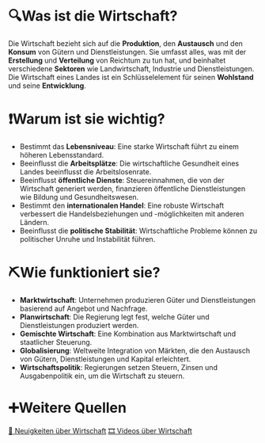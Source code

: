 # 🔍Was ist die Wirtschaft?
Die Wirtschaft bezieht sich auf die **Produktion**, den **Austausch** und den **Konsum** von Gütern und Dienstleistungen. Sie umfasst alles, was mit der **Erstellung** und **Verteilung** von Reichtum zu tun hat, und beinhaltet verschiedene **Sektoren** wie Landwirtschaft, Industrie und Dienstleistungen. Die Wirtschaft eines Landes ist ein Schlüsselelement für seinen **Wohlstand** und seine **Entwicklung**.

# ❗Warum ist sie wichtig?
- Bestimmt das **Lebensniveau**: Eine starke Wirtschaft führt zu einem höheren Lebensstandard.
- Beeinflusst die **Arbeitsplätze**: Die wirtschaftliche Gesundheit eines Landes beeinflusst die Arbeitslosenrate.
- Beeinflusst **öffentliche Dienste**: Steuereinnahmen, die von der Wirtschaft generiert werden, finanzieren öffentliche Dienstleistungen wie Bildung und Gesundheitswesen.
- Bestimmt den **internationalen Handel**: Eine robuste Wirtschaft verbessert die Handelsbeziehungen und -möglichkeiten mit anderen Ländern.
- Beeinflusst die **politische Stabilität**: Wirtschaftliche Probleme können zu politischer Unruhe und Instabilität führen.

# ⛏Wie funktioniert sie?
- **Marktwirtschaft**: Unternehmen produzieren Güter und Dienstleistungen basierend auf Angebot und Nachfrage.
- **Planwirtschaft**: Die Regierung legt fest, welche Güter und Dienstleistungen produziert werden.
- **Gemischte Wirtschaft**: Eine Kombination aus Marktwirtschaft und staatlicher Steuerung.
- **Globalisierung**: Weltweite Integration von Märkten, die den Austausch von Gütern, Dienstleistungen und Kapital erleichtert.
- **Wirtschaftspolitik**: Regierungen setzen Steuern, Zinsen und Ausgabenpolitik ein, um die Wirtschaft zu steuern.

# ➕Weitere Quellen
[📄 Neuigkeiten über Wirtschaft](https://www.google.com/search?q=Wirtschaft+news&tbm=nws)
[🎞 Videos über Wirtschaft](https://www.google.com/search?q=Wirtschaft&tbm=vid)